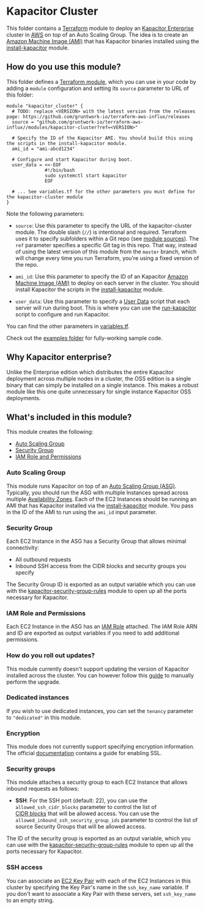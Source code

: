 # Kapacitor Cluster

This folder contains a [Terraform](https://www.terraform.io/) module to deploy an [Kapacitor Enterprise](
https://www.influxdata.com/time-series-platform/kapacitor/) cluster in [AWS](https://aws.amazon.com/) on top of an Auto Scaling Group. 
The idea is to create an [Amazon Machine Image (AMI)](http://docs.aws.amazon.com/AWSEC2/latest/UserGuide/AMIs.html)
that has Kapacitor binaries installed using the [install-kapacitor](
https://github.com/gruntwork-io/terraform-aws-influx/tree/master/modules/install-kapacitor) module.

## How do you use this module?

This folder defines a [Terraform module](https://www.terraform.io/docs/modules/usage.html), which you can use in your
code by adding a `module` configuration and setting its `source` parameter to URL of this folder:

```hcl
module "kapacitor_cluster" {
  # TODO: replace <VERSION> with the latest version from the releases page: https://github.com/gruntwork-io/terraform-aws-influx/releases
  source = "github.com/gruntwork-io/terraform-aws-influx//modules/kapacitor-cluster?ref=<VERSION>"

  # Specify the ID of the Kapacitor AMI. You should build this using the scripts in the install-kapacitor module.
  ami_id = "ami-abcd1234"
  
  # Configure and start Kapacitor during boot. 
  user_data = <<-EOF
              #!/bin/bash
              sudo systemctl start kapacitor
              EOF
  
  # ... See variables.tf for the other parameters you must define for the kapacitor-cluster module
}
```

Note the following parameters:

* `source`: Use this parameter to specify the URL of the kapacitor-cluster module. The double slash (`//`) is 
  intentional and required. Terraform uses it to specify subfolders within a Git repo (see [module 
  sources](https://www.terraform.io/docs/modules/sources.html)). The `ref` parameter specifies a specific Git tag in 
  this repo. That way, instead of using the latest version of this module from the `master` branch, which 
  will change every time you run Terraform, you're using a fixed version of the repo.

* `ami_id`: Use this parameter to specify the ID of an Kapacitor [Amazon Machine Image 
  (AMI)](http://docs.aws.amazon.com/AWSEC2/latest/UserGuide/AMIs.html) to deploy on each server in the cluster. You
  should install Kapacitor the scripts in the 
  [install-kapacitor](https://github.com/gruntwork-io/terraform-aws-influx/tree/master/modules/install-kapacitor) module.
  
* `user_data`: Use this parameter to specify a [User 
  Data](http://docs.aws.amazon.com/AWSEC2/latest/UserGuide/user-data.html#user-data-shell-scripts) script that each
  server will run during boot. This is where you can use the 
  [run-kapacitor](https://github.com/gruntwork-io/terraform-aws-influx/tree/master/modules/run-kapacitor) 
  script to configure and run Kapacitor. 

You can find the other parameters in [variables.tf](variables.tf).

Check out the [examples folder](https://github.com/gruntwork-io/terraform-aws-influx/tree/master/examples) for 
fully-working sample code.

## Why Kapacitor enterprise?

Unlike the Enterprise edition which distributes the entire Kapacitor deployment across multiple nodes in a cluster,
the OSS edition is a single binary that can simply be installed on a single instance. This makes a robust module like this one
quite unnecessary for single instance Kapacitor OSS deployments.

## What's included in this module?

This module creates the following:

* [Auto Scaling Group](#auto-scaling-group)
* [Security Group](#security-group)
* [IAM Role and Permissions](#iam-role-and-permissions)

### Auto Scaling Group

This module runs Kapacitor on top of an [Auto Scaling Group (ASG)](https://aws.amazon.com/autoscaling/). Typically, you
should run the ASG with multiple Instances spread across multiple [Availability 
Zones](http://docs.aws.amazon.com/AWSEC2/latest/UserGuide/using-regions-availability-zones.html). Each of the EC2
Instances should be running an AMI that has Kapacitor installed via the 
[install-kapacitor](https://github.com/gruntwork-io/terraform-aws-influx/tree/master/modules/install-kapacitor)
module. You pass in the ID of the AMI to run using the `ami_id` input parameter.


### Security Group

Each EC2 Instance in the ASG has a Security Group that allows minimal connectivity:

* All outbound requests
* Inbound SSH access from the CIDR blocks and security groups you specify

The Security Group ID is exported as an output variable which you can use with the 
[kapacitor-security-group-rules](https://github.com/gruntwork-io/terraform-aws-influx/tree/master/modules/kapacitor-security-group-rules)
module to open up all the ports necessary for Kapacitor.

### IAM Role and Permissions

Each EC2 Instance in the ASG has an [IAM Role](http://docs.aws.amazon.com/IAM/latest/UserGuide/id_roles.html) attached. 
The IAM Role ARN and ID are exported as output variables if you need to add additional permissions.

### How do you roll out updates?

This module currently doesn't support updating the version of Kapacitor installed across the cluster. You can however follow
this [guide](https://docs.influxdata.com/kapacitor/v1.5/administration/upgrading/) to manually perform the upgrade.

### Dedicated instances

If you wish to use dedicated instances, you can set the `tenancy` parameter to `"dedicated"` in this module. 

### Encryption

This module does not currently support specifying encryption information. The official [documentation](
https://docs.influxdata.com/enterprise_kapacitor/v1.5/administration/security/#kapacitor-enterprise-over-tls) contains a guide for enabling SSL.

### Security groups

This module attaches a security group to each EC2 Instance that allows inbound requests as follows:

* **SSH**: For the SSH port (default: 22), you can use the `allowed_ssh_cidr_blocks` parameter to control the list of   
  [CIDR blocks](https://en.wikipedia.org/wiki/Classless_Inter-Domain_Routing) that will be allowed access. You can use 
  the `allowed_inbound_ssh_security_group_ids` parameter to control the list of source Security Groups that will be 
  allowed access.
  
The ID of the security group is exported as an output variable, which you can use with the 
[kapacitor-security-group-rules](https://github.com/gruntwork-io/terraform-aws-influx/tree/master/modules/kapacitor-security-group-rules)
module to open up all the ports necessary for Kapacitor.

### SSH access

You can associate an [EC2 Key Pair](http://docs.aws.amazon.com/AWSEC2/latest/UserGuide/ec2-key-pairs.html) with each
of the EC2 Instances in this cluster by specifying the Key Pair's name in the `ssh_key_name` variable. If you don't
want to associate a Key Pair with these servers, set `ssh_key_name` to an empty string.
